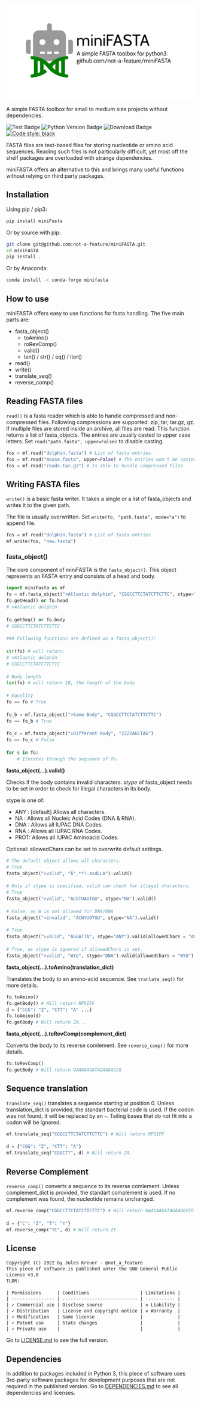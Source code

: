 ![miniFASTA](https://github.com/not-a-feature/miniFASTA/raw/main/miniFASTA.png)

A simple FASTA toolbox for small to medium size projects without dependencies.

![Test Badge](https://github.com/not-a-feature/miniFASTA/actions/workflows/tests.yml/badge.svg)
![Python Version Badge](https://img.shields.io/pypi/pyversions/miniFASTA)
![Download Badge](https://img.shields.io/pypi/dm/miniFASTA.svg)
[![Code style: black](https://img.shields.io/badge/code%20style-black-000000.svg)](https://github.com/psf/black)

FASTA files are text-based files for storing nucleotide or amino acid sequences.
Reading such files is not particularly difficult, yet most off the shelf packages are overloaded with strange dependencies.

miniFASTA offers an alternative to this and brings many useful functions without relying on third party packages.

## Installation
Using pip  / pip3:
```bash
pip install miniFasta
```
Or by source with pip:
```bash
git clone git@github.com:not-a-feature/miniFASTA.git
cd miniFASTA
pip install .
```
Or by Anaconda:
```bash
conda install -c conda-forge minifasta
```

## How to use
miniFASTA offers easy to use functions for fasta handling.
The five main parts are:
- fasta_object()
    - toAmino()
    - roRevComp()
    - valid()
    - len() / str() / eq() / iter()
- read()
- write()
- translate_seq()
- reverse_comp()

## Reading FASTA files
`read()` is a fasta reader which is able to handle compressed and non-compressed files.
Following compressions are supported: zip, tar, tar.gz, gz. If multiple files are stored inside an archive, all files are read. 
This function returns a list of fasta_objects. 
The entries are usually casted to upper case letters. Set `read("path.fasta", upper=False)` to disable casting.

```python
fos = mf.read("dolphin.fasta") # List of fasta entries.
fos = mf.read("mouse.fasta", upper=False) # The entries won't be casted to upper case.
fos = mf.read("reads.tar.gz") # Is able to handle compressed files.
```

## Writing FASTA files
`write()` is a basic fasta writer.
It takes a single or a list of fasta_objects and writes it to the given path. 

The file is usually overwritten. Set `write(fo, "path.fasta", mode="a")` to append file.

```python
fos = mf.read("dolphin.fasta") # List of fasta entries
mf.write(fos, "new.fasta")
```

### fasta_object()
The core component of miniFASTA is the ```fasta_object()```. This object represents an FASTA entry and consists of a head and body.

```python 
import miniFasta as mf
fo = mf.fasta_object(">Atlantic dolphin", "CGGCCTTCTATCTTCTTC", stype="DNA")
fo.getHead() or fo.head
# >Atlantic dolphin

fo.getSeq() or fo.body
# CGGCCTTCTATCTTCTTC

### Following functions are defined on a fasta_object():

str(fo) # will return:
# >Atlantic dolphin
# CGGCCTTCTATCTTCTTC

# Body length
len(fo) # will return 18, the length of the body

# Equality 
fo == fo # True

fo_b = mf.fasta_object(">Same Body", "CGGCCTTCTATCTTCTTC")
fo == fo_b # True

fo_c = mf.fasta_object(">Different Body", "ZZZZAGCTAG")
fo == fo_c # False

for s in fo:
    # Iterates through the sequence of fo.
```

**fasta_object(...).valid()**

Checks if the body contains invalid characters.
_stype_ of fasta_object needs to be set in order to check for illegal characters in its body.

stype is one of:
- ANY : [default] Allows all characters.
- NA  : Allows all Nucleic Acid Codes (DNA & RNA).
- DNA : Allows all IUPAC DNA Codes.
- RNA : Allows all IUPAC RNA Codes.
- PROT: Allows all IUPAC Aminoacid Codes.

Optional: allowedChars can be set to overwrite default settings.

```python
# The default object allows all characters.
# True
fasta_object(">valid", "Ä'_**?.asdLLA").valid()

# Only if stype is specified, valid can check for illegal characters.
# True
fasta_object(">valid", "ACGTUAGTGU", stype="NA").valid()

# False, as W is not allowed for DNA/RNA
fasta_object(">invalid", "ACWYUOTGU", stype="NA").valid() 

# True
fasta_object(">valid", "AGGATTA", stype="ANY").valid(allowedChars = "AGTC")

# True, as stype is ignored if allowedChars is set.
fasta_object(">valid", "WYU", stype="DNA").valid(allowedChars = "WYU") 
```

**fasta_object(...).toAmino(translation_dict)**

Translates the body to an amino-acid sequence. See `tranlate_seq()` for more details.
```python 
fo.toAmino() 
fo.getBody() # Will return RPSIFF
d = {"CCG": "Z", "CTT": "A" ...}
fo.toAmino(d) 
fo.getBody # Will return ZA...
```
**fasta_object(...).toRevComp(complement_dict)**

Converts the body to its reverse comlement. See `reverse_comp()` for more details.
```python 
fo.toRevComp() 
fo.getBody # Will return GAAGAAGATAGAAGGCCG
```

## Sequence translation
`translate_seq()` translates a sequence starting at position 0.
Unless translation_dict is provided, the standart bacterial code is used. If the codon was not found, it will be replaced by an `~`. Tailing bases that do not fit into a codon will be ignored.

```python 
mf.translate_seq("CGGCCTTCTATCTTCTTC") # Will return RPSIFF

d = {"CGG": "Z", "CTT": "A"}
mf.translate_seq("CGGCTT", d) # Will return ZA.
```

## Reverse Complement
`reverse_comp()` converts a sequence to its reverse comlement.
Unless complement_dict is provided, the standart complement is used. If no complement was found, the nucleotide remains unchanged.
```python 
mf.reverse_comp("CGGCCTTCTATCTTCTTC") # Will return GAAGAAGATAGAAGGCCG

d = {"C": "Z", "T": "Y"}
mf.reverse_comp("TC", d) # Will return ZY
```

## License
```
Copyright (C) 2022 by Jules Kreuer - @not_a_feature
This piece of software is published unter the GNU General Public License v3.0
TLDR:

| Permissions      | Conditions                   | Limitations |
| ---------------- | ---------------------------- | ----------- |
| ✓ Commercial use | Disclose source              | ✕ Liability |
| ✓ Distribution   | License and copyright notice | ✕ Warranty  |
| ✓ Modification   | Same license                 |             |
| ✓ Patent use     | State changes                |             |
| ✓ Private use    |                              |             |
```
Go to [LICENSE.md](https://github.com/not-a-feature/miniFASTA/blob/main/LICENSE) to see the full version.

## Dependencies
In addition to packages included in Python 3, this piece of software uses 3rd-party software packages for development purposes that are not required in the published version.
Go to [DEPENDENCIES.md](https://github.com/not-a-feature/miniFASTA/blob/main/DEPENDENCIES.md) to see all dependencies and licenses.